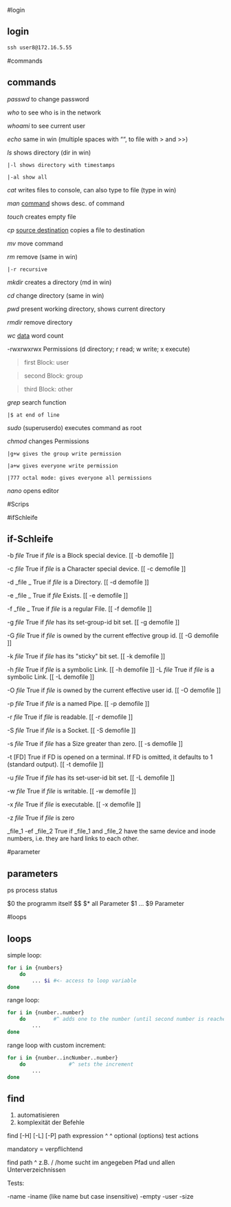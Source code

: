 #login
## login
~~~cmd
ssh user8@172.16.5.55
~~~

#commands
## commands
*passwd* to change password

*who* to see who is in the network

*whoami* to see current user

*echo* same in win (multiple spaces with ““, to file with > and >>)

*ls* shows directory (dir in win)

    |-l shows directory with timestamps

    |-al show all

*cat* writes files to console, can also type to file (type in win)

*man* <u>command</u> shows desc. of command

*touch* creates empty file

*cp* <u>source destination</u> copies a file to destination

*mv* move command

*rm* remove (same in win)

    |-r recursive

*mkdir* creates a directory (md in win)

*cd* change directory (same in win)

*pwd* present working directory, shows current directory

*rmdir* remove directory

*wc* <u>data</u> word count

-rwxrwxrwx Permissions (d directory; r read; w write; x execute)

>first Block: user

>second Block: group

>third Block: other

*grep* search function

    |$ at end of line

*sudo* (superuserdo) executes command as root

*chmod* changes Permissions

    |g+w gives the group write permission

    |a+w gives everyone write permission

    |777 octal mode: gives everyone all permissions

*nano* opens editor

#Scrips

#ifSchleife
## if-Schleife

-b _file_      True if _file_ is a Block special device. [[ -b demofile ]]

 -c _file_      True if _file_ is a Character special device. [[ -c demofile ]]

 -d _file _     True if _file_ is a Directory. [[ -d demofile ]]

 -e _file _     True if _file_ Exists. [[ -e demofile ]]

 -f _file _     True if _file_ is a regular File. [[ -f demofile ]]

 -g _file_      True if _file_ has its set-group-id bit set. [[ -g demofile ]]

 -G _file_      True if _file_ is owned by the current effective group id. [[ -G demofile ]]

 -k _file_      True if _file_ has its "sticky" bit set. [[ -k demofile ]]

 -h _file_      True if _file_ is a symbolic Link. [[ -h demofile ]]
 -L _file_      True if _file_ is a symbolic Link. [[ -L demofile ]]

 -O _file_      True if _file_ is owned by the current effective user id. [[ -O demofile ]]

 -p _file_      True if _file_ is a named Pipe. [[ -p demofile ]]

 -r _file_      True if _file_ is readable. [[ -r demofile ]]

 -S _file_      True if _file_ is a Socket. [[ -S demofile ]]

 -s _file_      True if _file_ has a Size greater than zero. [[ -s demofile ]]

 -t [FD]      True if FD is opened on a terminal.  If FD is omitted, it defaults to 1 (standard output). [[ -t demofile ]]

 -u _file_      True if _file_ has its set-user-id bit set. [[ -L demofile ]]

 -w _file_      True if _file_ is writable. [[ -w demofile ]]

 -x _file_      True if _file_ is executable. [[ -x demofile ]]

-z *file*        True if *file* is zero

_file_1 -ef _file_2    True if _file_1 and _file_2 have the same device and inode numbers,  i.e. they are hard links to each other.

#parameter
## parameters
ps process status

\$0 the programm itself
\$$
\$* all Parameter
\$1 ... \$9 Parameter 



#loops
## loops
simple loop: 

~~~bash
for i in {numbers}
	do
		... $i #<- access to loop variable
done
~~~

range loop:

~~~bash
for i in {number..number}
	do         #^ adds one to the number (until second number is reached)
		...
done
~~~

range loop with custom increment:

~~~bash
for i in {number..incNumber..number}
	do              #^ sets the increment
		...
done
~~~


## find
1. automatisieren
2. komplexität der Befehle

find \[-H] \[-L] \[-P] path expression
		^                                 ^
					optional          (options) test actions

mandatory = verpflichtend

find path
		^
		z.B. /
			  /home
	sucht im angegeben Pfad und allen Unterverzeichnissen

Tests:

-name
-iname (like name but case insensitive)
-empty
-user
-size

